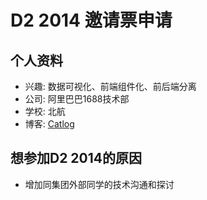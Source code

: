 # D2 2014 邀请票申请

## 个人资料

- 兴趣: 数据可视化、前端组件化、前后端分离
- 公司: 阿里巴巴1688技术部
- 学校: 北航
- 博客: [Catlog](http://trock.lofter.com/)


## 想参加D2 2014的原因

- 增加同集团外部同学的技术沟通和探讨
